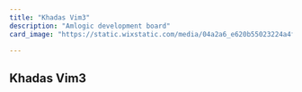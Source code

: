 ```yaml
---
title: "Khadas Vim3"
description: "Amlogic development board"
card_image: "https://static.wixstatic.com/media/04a2a6_e620b55023224a4faeff88c5bf540edb~mv2.jpg/v1/fill/w_359,h_358,al_c,q_80,usm_0.66_1.00_0.01/vim3.webp"

---
```


## Khadas Vim3
